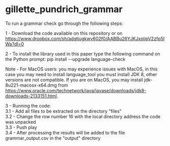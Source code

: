 # gillette_pundrich_grammar
To run a grammar check go through the following steps:

1 - Download the code available on this repository or on https://www.dropbox.com/sh/adqtiugkwv602f0/AABBu26YJKJxplipV2zfp5IWa?dl=0

2 - To install the library used in this paper type the following command on the Python prompt:
pip install --upgrade language-check

Note - For MacOS users: you may experience issues with MacOS, in this case you may need to install language_tool you must install JDK 8, other versions are not compatible. If you are on MacOS, you may install jdk-8u221-macosx-x64.dmg from https://www.oracle.com/technetwork/java/javase/downloads/jdk8-downloads-2133151.html.

3 - Running the code:<br>
	<t>3.1 - Add all files to be extracted on the directory "files"<br>
	<t>3.2 - Change the row number 16 with the local directory address the code was unpacked<br>
	<t>3.3 - Push play<br>
	<t>3.4 - After processing the results will be added to the file grammar_output.csv in the "output" directory<br>
	



